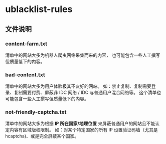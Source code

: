 # ublacklist-rules

## 文件说明

### content-farm.txt

清单中的网站大多为机器人爬虫网络采集而来的内容，
也可能包含一些人工撰写但质量低下的内容。

### bad-content.txt

清单中的网站大多为用户体验极其不友好的网站。
如：禁止复制、复制需要登录、复制需要付费、屏蔽非 IDC 网络 / IDC 与普通用户混合网络等。
这个清单也可能包含一些人工撰写但质量低下的内容。

### not-friendly-captcha.txt

清单中的网站大多为根据 **IP 所在国家/地理位置** 来屏蔽普通用户的网站且不能认定内容有区域版权限制。
如：对某个特定国家的所有 IP 设置验证码墙（尤其是 hcaptcha)、或是完全屏蔽某个国家。
